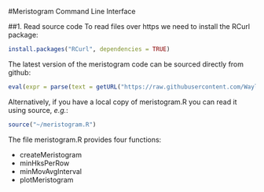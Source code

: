 #Meristogram Command Line Interface

##1. Read source code
To read files over https we need to install the RCurl package:
```r
install.packages("RCurl", dependencies = TRUE)
```
The latest version of the meristogram code can be sourced directly from github:
```r
eval(expr = parse(text = getURL("https://raw.githubusercontent.com/WaylandM/meristogram/master/CLI/meristogram.R", ssl.verifypeer=FALSE) ))
```
Alternatively, if you have a local copy of meristogram.R you can read it using source, *e.g.*:
```r
source("~/meristogram.R")
```

The file meristogram.R provides four functions: 
* createMeristogram
* minHksPerRow
* minMovAvgInterval
* plotMeristogram

